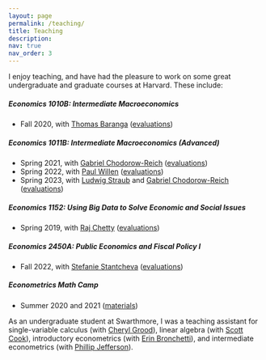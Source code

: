 ```yaml
---
layout: page
permalink: /teaching/
title: Teaching
description:  
nav: true
nav_order: 3
---
```


I enjoy teaching, and have had the pleasure to work on some great undergraduate and graduate courses at Harvard. These include:

##### Economics 1010B: Intermediate Macroeconomics
  - Fall 2020, with [Thomas Baranga](https://economics.harvard.edu/people/thomas-baranga) ([evaluations](https://mdroste.com/files/evaluations_ec1010b_fall2020.pdf))

##### Economics 1011B: Intermediate Macroeconomics (Advanced)
  - Spring 2021, with [Gabriel Chodorow-Reich](https://scholar.harvard.edu/chodorow-reich/home) ([evaluations](https://mdroste.com/files/evaluations_ec1011b_spring2021.pdf))
  - Spring 2022, with [Paul Willen](https://www.bostonfed.org/people/bank/paul-willen.aspx) ([evaluations](https://mdroste.com/files/evaluations_ec1011b_spring2022.pdf))
  - Spring 2023, with [Ludwig Straub](https://scholar.harvard.edu/straub/home) and [Gabriel Chodorow-Reich](https://scholar.harvard.edu/chodorow-reich/home) ([evaluations](https://mdroste.com/files/evaluations_ec1011b_spring2023.pdf))

##### Economics 1152: Using Big Data to Solve Economic and Social Issues
  - Spring 2019, with [Raj Chetty](https://www.rajchetty.com/) ([evaluations](https://mdroste.com/files/evaluations_ec1152_spring2019.pdf))

##### Economics 2450A: Public Economics and Fiscal Policy I
  - Fall 2022, with [Stefanie Stantcheva](https://scholar.harvard.edu/stantcheva/home) ([evaluations](https://mdroste.com/files/evaluations_ec2450a_fall2022.pdf))

##### Econometrics Math Camp
  - Summer 2020 and 2021 ([materials](http://www.github.com/mdroste/metrics-mathcamp-2021))

As an undergraduate student at Swarthmore, I was a teaching assistant for single-variable calculus (with [Cheryl Grood](https://grood.domains.swarthmore.edu/)), linear algebra (with [Scott Cook](https://faculty.tarleton.edu/scook/)), introductory econometrics (with [Erin Bronchetti](https://www.swarthmore.edu/profile/erin-todd-bronchetti)), and intermediate econometrics (with [Phillip Jefferson](https://www.federalreserve.gov/aboutthefed/bios/board/jefferson.htm)).
